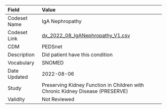 |Field        |Value                                                                         |
|:------------|:-----------------------------------------------------------------------------|
|Codeset Name |IgA Nephropathy                                                               |
|Codeset Link |[dx_2022_08_IgANephropathy_V1.csv](https://github.com/PEDSnet/Variable-Dictionary/blob/main/conditions/dx_2022_08_IgANephropathy_V1.csv)|
|CDM          |PEDSnet                                                                       |
|Description  |Did patient have this condition                                               |
|Vocabulary   |SNOMED                                                                        |
|Date Updated |2022-08-06                                                                    |
|Study        |Preserving Kidney Function in Children with Chronic Kidney Disease (PRESERVE) |
|Validity     |Not Reviewed                                                                  |
